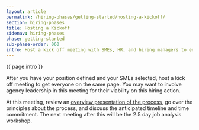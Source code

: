 ```yaml
---
layout: article
permalink: /hiring-phases/getting-started/hosting-a-kickoff/
section: hiring-phases
title: Hosting a Kickoff
sidenav: hiring-phases
phase: getting-started
sub-phase-order: 060
intro: Host a kick off meeting with SMEs, HR, and hiring managers to ensure everyone is on the same page about the process, goals, and time commitment.
---
```


<p class="usa-intro">
  {{ page.intro }}
</p>

After you have your position defined and your SMEs selected, host a kick off meeting to get everyone on the same page. You may want to involve agency leadership in this meeting for their viability on this hiring action. 

At this meeting, review an [overview presentation of the process](/toolkit/getting-started/sme-qa-for-participants.pptx), go over the principles about the process, and discuss the anticipated timeline and time commitment. The next meeting after this will be the 2.5 day job analysis workshop.
